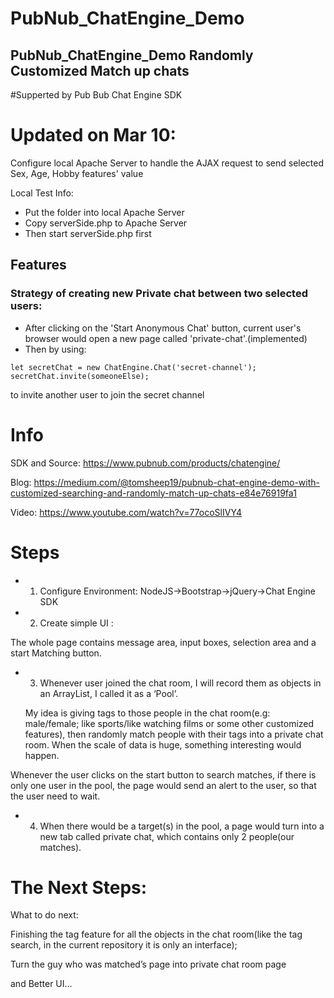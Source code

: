 PubNub_ChatEngine_Demo
====
PubNub_ChatEngine_Demo  Randomly Customized Match up chats
------
#Supperted by Pub Bub Chat Engine SDK

# Updated on Mar 10:

Configure local Apache Server to handle the AJAX request to send selected Sex, Age, Hobby features' value

Local Test Info: 
- Put the folder into local Apache Server
- Copy serverSide.php to Apache Server
- Then start serverSide.php first

## Features

### Strategy of creating new Private chat between two selected users:

- After clicking on the 'Start Anonymous Chat' button, current user's browser would open a new page called 'private-chat'.(implemented)
- Then by using:

`let secretChat = new ChatEngine.Chat('secret-channel'); `
`secretChat.invite(someoneElse);`

to invite another user to join the secret channel
 




# Info
SDK and Source: https://www.pubnub.com/products/chatengine/

Blog: https://medium.com/@tomsheep19/pubnub-chat-engine-demo-with-customized-searching-and-randomly-match-up-chats-e84e76919fa1

Video: https://www.youtube.com/watch?v=77ocoSlIVY4

# Steps

- 1. Configure Environment: NodeJS->Bootstrap->jQuery->Chat Engine SDK

- 2. Create simple UI :

The whole page contains message area, input boxes, selection area and a start Matching button.

- 3. Whenever user joined the chat room, I will record them as objects in an ArrayList, I called it as a ‘Pool’.

    My idea is giving tags to those people in the chat room(e.g: male/female; like sports/like watching films or some other customized features), then randomly match people with their tags into a private chat room. When the scale of data is huge, something interesting would happen.

Whenever the user clicks on the start button to search matches, if there is only one user in the pool, the page would send an alert to the user, so that the user need to wait.

- 4. When there would be a target(s) in the pool, a page would turn into a new tab called private chat, which contains only 2 people(our matches).

# The Next Steps:

What to do next:

Finishing the tag feature for all the objects in the chat room(like the tag search, in the current repository it is only an interface);

Turn the guy who was matched’s page into private chat room page

and Better UI…
